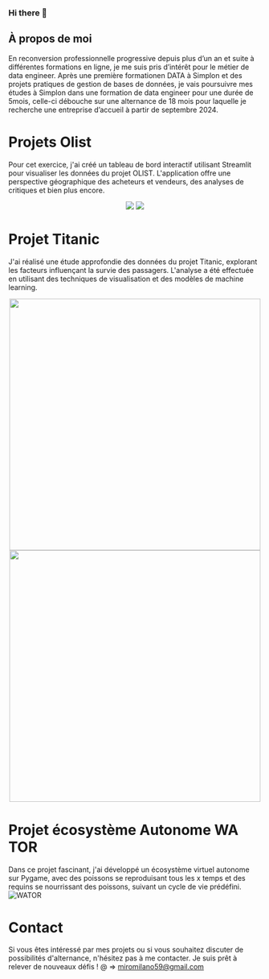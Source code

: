 ### Hi there 👋

## À propos de moi
En reconversion professionnelle progressive depuis plus d’un an et suite à différentes formations en ligne, je me suis pris d’intérêt pour le métier de data engineer. 
Après une première formationen DATA à Simplon et des projets pratiques de gestion de bases de données, je vais poursuivre mes études à Simplon dans une formation de data engineer pour une durée de 5mois, celle-ci débouche sur une alternance de 18 mois pour laquelle je recherche une entreprise d’accueil à partir de septembre 2024.  

# Projets Olist

Pour cet exercice, j'ai créé un tableau de bord interactif utilisant Streamlit pour visualiser les données du projet OLIST. L'application offre une perspective géographique des acheteurs et vendeurs, des analyses de critiques et bien plus encore.
<p align="center">
  <img src="https://github.com/MiroMilano59/MiroMilano59/assets/153615242/92c49c11-d530-4b56-b583-80f3348708d6">
  <img src="https://github.com/MiroMilano59/MiroMilano59/assets/153615242/ccfda68b-1c3f-4059-83f9-7afc333404c1">
</p>

# Projet Titanic

J'ai réalisé une étude approfondie des données du projet Titanic, explorant les facteurs influençant la survie des passagers. L'analyse a été effectuée en utilisant des techniques de visualisation et des modèles de machine learning.
<p align="center">
  <img src="https://github.com/MiroMilano59/MiroMilano59/assets/153615242/a6a11ead-5d53-423f-a5a9-84451ca7cf9e" width="500" />
  <img src="https://github.com/MiroMilano59/MiroMilano59/assets/153615242/507280a9-9c60-4ee6-9e5d-f1008e8bc59e" width="500" />
</p>

# Projet écosystème Autonome WA TOR

Dans ce projet fascinant, j'ai développé un écosystème virtuel autonome sur Pygame, avec des poissons se reproduisant tous les x temps et des requins se nourrissant des poissons, suivant un cycle de vie prédéfini. 
![WATOR](https://github.com/MiroMilano59/MiroMilano59/assets/153615242/3cd69e86-d32f-42c7-9061-c3e7f7d7d879)

# Contact
Si vous êtes intéressé par mes projets ou si vous souhaitez discuter de possibilités d'alternance, n'hésitez pas à me contacter. Je suis prêt à relever de nouveaux défis !
@ => miromilano59@gmail.com 
